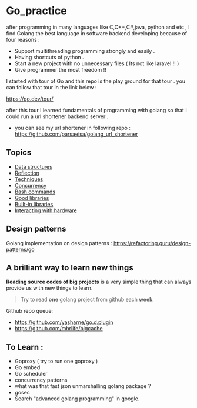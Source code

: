 # Go_practice

after programming in many languages like C,C++,C#,java, python and etc ,
I find Golang the best language in software backend developing because of four reasons :

+ Support multithreading programming strongly and easily .
+ Having shortcuts of python . 
+ Start a new project with no unnecessary files ( Its not like laravel !! )
+ Give programmer the most freedom !! 

I started with tour of Go and this repo is the play ground for that tour . you can follow that tour in the link  below : 

https://go.dev/tour/


after this tour I learned fundamentals of programming with golang so that I could run a url shortener backend server .

+ you can see my url shortener in following repo : 
https://github.com/parsaeisa/golang_url_shortener

## Topics
- [Data structures](https://github.com/parsaeisa/Go_practice/blob/main/Notes/DataStructure.md)
- [Reflection](https://github.com/parsaeisa/Go_practice/blob/main/Notes/Reflection.md)
- [Techniques](https://github.com/parsaeisa/Go_practice/blob/main/Notes/Techniques.md)
- [Concurrency](https://github.com/parsaeisa/Go_practice/blob/main/concurrency/Concurrency.md)
- [Bash commands](https://github.com/parsaeisa/Go_practice/blob/main/bash.md)
- [Good libraries](https://github.com/parsaeisa/Go_practice/tree/main/Good%20libraries)
- [Built-in libraries](https://github.com/parsaeisa/Go_practice/tree/main/Built-in.md)
- [Interacting with hardware](https://github.com/parsaeisa/Go_practice/blob/main/interacting-to-hardware.md)

## Design patterns

Golang implementation on design patterns  : https://refactoring.guru/design-patterns/go

## A brilliant way to learn new things 

**Reading source codes of big projects** is a very simple thing that can always provide us with new things to learn.

> Try to read **one** golang project from github each **week**.

Github repo queue:
- https://github.com/yasharne/go.d.plugin
- https://github.com/mhrlife/bigcache

## To Learn : 
* Goproxy ( try to run one goproxy )
* Go embed
* Go scheduler
* concurrency patterns 
* what was that fast json unmarshalling golang package ? 
* gosec
* Search "advanced golang programming" in google.
